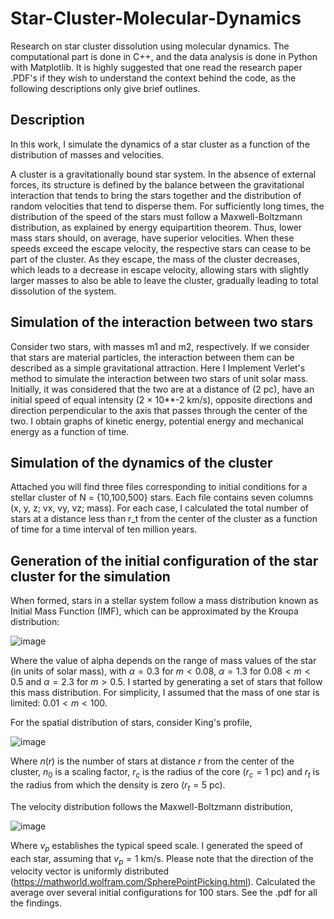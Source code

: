 # Star-Cluster-Molecular-Dynamics
Research on star cluster dissolution using molecular dynamics. The computational part is done in C++, and the data analysis is done in Python with Matplotlib. It is highly suggested that one read the research paper .PDF's if they wish to understand the context behind the code, as the following descriptions only give brief outlines.

## Description
In this work, I simulate the dynamics of a star cluster as a function of the distribution of masses and velocities.

A cluster is a gravitationally bound star system. In the absence of external forces, its structure is defined by the balance between the gravitational interaction that tends to bring the stars together and the distribution of random velocities that tend to disperse them. For sufficiently long times, the distribution of the speed of the stars must follow a Maxwell-Boltzmann distribution, as explained by energy equipartition theorem. Thus, lower mass stars should, on average, have superior velocities. When these speeds exceed the escape velocity, the respective stars can cease to be part of the cluster. As they escape, the mass of the cluster decreases, which leads to a decrease in escape velocity, allowing stars with slightly larger masses to also be able to leave the cluster, gradually leading to total dissolution of the system.

## Simulation of the interaction between two stars
Consider two stars, with masses m1 and m2, respectively. If we consider that stars are material particles, the interaction between them can be described as a simple gravitational attraction.
Here I Implement Verlet's method to simulate the interaction between two stars of unit solar mass. Initially, it was considered that the two are at a distance of (2 pc), have an initial speed of equal intensity (2 × 10**-2 km/s), opposite directions and direction perpendicular to the axis that passes through the center of the two. I obtain graphs of kinetic energy, potential energy and mechanical energy as a function of time.

## Simulation of the dynamics of the cluster
Attached you will find three files corresponding to initial conditions for a stellar cluster of N = {10,100,500} stars. Each file contains seven columns (x, y, z; vx, vy, vz; mass). For each case, I calculated the total number of stars at a distance less than r_t from the center of the cluster as a function of time for a time interval of ten million years.

## Generation of the initial configuration of the star cluster for the simulation
When formed, stars in a stellar system follow a mass distribution known as Initial Mass Function (IMF), which can be approximated by the Kroupa distribution:

![image](https://github.com/21sult/Computational-Physics/assets/145617965/c93b4780-a8bf-49fe-bbbd-a1770ecaf83b)

Where the value of alpha depends on the range of mass values of the star (in units of solar mass), with $\alpha = 0.3$ for $m < 0.08$, $\alpha = 1.3$ for $0.08 < m < 0.5$ and $\alpha = 2.3$ for $m > 0.5$. I started by generating a set of stars that follow this mass distribution. For simplicity, I assumed that the mass of one star is limited: $0.01 < m < 100$.

For the spatial distribution of stars, consider King's profile,

![image](https://github.com/21sult/Computational-Physics/assets/145617965/1d352dee-f192-44f3-bdd8-d6c004336687)

Where $n(r)$ is the number of stars at distance $r$ from the center of the cluster, $n_0$ is a scaling factor, $r_c$ is the radius of the core ($r_c = 1$ pc) and $r_t$ is the radius from which the density is zero ($r_t = 5$ pc).

The velocity distribution follows the Maxwell-Boltzmann distribution,

![image](https://github.com/21sult/Computational-Physics/assets/145617965/8c835b7e-1a05-45d2-a1d0-3aa8d420227d)

Where $v_p$ establishes the typical speed scale. I generated the speed of each star, assuming that $v_p = 1$ km/s. Please note that the direction of the velocity vector is uniformly distributed (https://mathworld.wolfram.com/SpherePointPicking.html). Calculated the average over several initial configurations for 100 stars. See the .pdf for all the findings.
